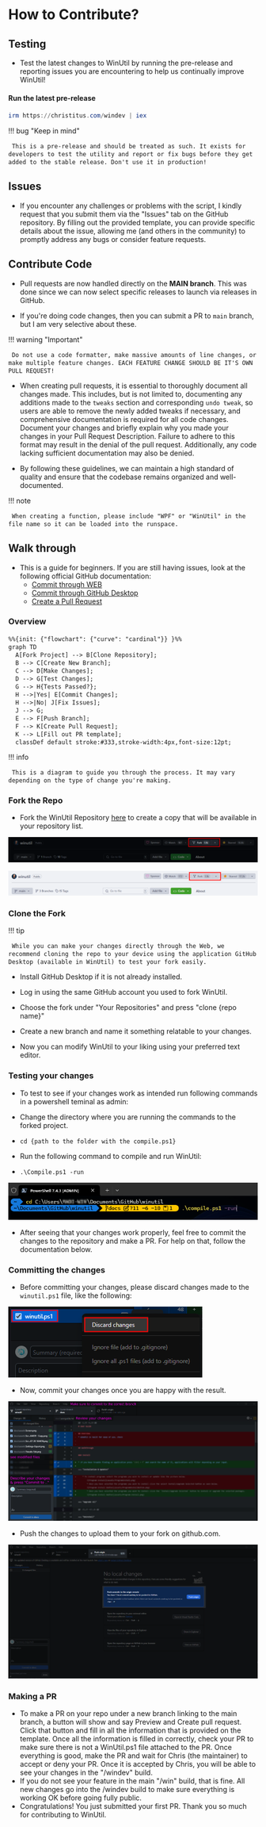 # How to Contribute?

## Testing

* Test the latest changes to WinUtil by running the pre-release and reporting issues you are encountering to help us continually improve WinUtil!

#### **Run the latest pre-release**
   ```ps1
   irm https://christitus.com/windev | iex
   ```

!!! bug "Keep in mind"

     This is a pre-release and should be treated as such. It exists for developers to test the utility and report or fix bugs before they get added to the stable release. Don't use it in production!

## Issues

* If you encounter any challenges or problems with the script, I kindly request that you submit them via the "Issues" tab on the GitHub repository. By filling out the provided template, you can provide specific details about the issue, allowing me (and others in the community) to promptly address any bugs or consider feature requests.

## Contribute Code

* Pull requests are now handled directly on the **MAIN branch**. This was done since we can now select specific releases to launch via releases in GitHub.

* If you're doing code changes, then you can submit a PR to `main` branch, but I am very selective about these.

!!! warning "Important"

     Do not use a code formatter, make massive amounts of line changes, or make multiple feature changes. EACH FEATURE CHANGE SHOULD BE IT'S OWN PULL REQUEST!

* When creating pull requests, it is essential to thoroughly document all changes made. This includes, but is not limited to, documenting any additions made to the `tweaks` section and corresponding `undo tweak`, so users are able to remove the newly added tweaks if necessary, and comprehensive documentation is required for all code changes. Document your changes and briefly explain why you made your changes in your Pull Request Description. Failure to adhere to this format may result in the denial of the pull request. Additionally, any code lacking sufficient documentation may also be denied.

* By following these guidelines, we can maintain a high standard of quality and ensure that the codebase remains organized and well-documented.

!!! note

     When creating a function, please include "WPF" or "WinUtil" in the file name so it can be loaded into the runspace.

## Walk through

* This is a guide for beginners. If you are still having issues, look at the following official GitHub documentation:
    * [Commit through WEB](https://docs.github.com/en/pull-requests/committing-changes-to-your-project/creating-and-editing-commits/about-commits)
    * [Commit through GitHub Desktop](https://docs.github.com/en/desktop/making-changes-in-a-branch/committing-and-reviewing-changes-to-your-project-in-github-desktop#about-commits)
    * [Create a Pull Request](https://docs.github.com/en/pull-requests/collaborating-with-pull-requests/proposing-changes-to-your-work-with-pull-requests/creating-a-pull-request)


### Overview

``` mermaid
%%{init: {"flowchart": {"curve": "cardinal"}} }%%
graph TD
  A[Fork Project] --> B[Clone Repository];
  B --> C[Create New Branch];
  C --> D[Make Changes];
  D --> G[Test Changes];
  G --> H{Tests Passed?};
  H -->|Yes| E[Commit Changes];
  H -->|No| J[Fix Issues];
  J --> G;
  E --> F[Push Branch];
  F --> K[Create Pull Request];
  K --> L[Fill out PR template];
  classDef default stroke:#333,stroke-width:4px,font-size:12pt;
```
!!! info

     This is a diagram to guide you through the process. It may vary depending on the type of change you're making.

### Fork the Repo
* Fork the WinUtil Repository [here](https://github.com/ChrisTitusTech/winutil) to create a copy that will be available in your repository list.

![Fork Image](assets/Fork-Button-Dark.png#only-dark#gh-dark-mode-only)

![Fork Image](assets/Fork-Button-Light.png#only-light#gh-light-mode-only)

### Clone the Fork
!!! tip

     While you can make your changes directly through the Web, we recommend cloning the repo to your device using the application GitHub Desktop (available in WinUtil) to test your fork easily.

* Install GitHub Desktop if it is not already installed.
* Log in using the same GitHub account you used to fork WinUtil.
* Choose the fork under "Your Repositories" and press "clone {repo name}"
* Create a new branch and name it something relatable to your changes.

* Now you can modify WinUtil to your liking using your preferred text editor.


### Testing your changes

* To test to see if your changes work as intended run following commands in a powershell teminal as admin:

* Change the directory where you are running the commands to the forked project.
* `cd {path to the folder with the compile.ps1}`
* Run the following command to compile and run WinUtil:
* `.\Compile.ps1 -run`

![Compile](assets/Compile.png)

* After seeing that your changes work properly, feel free to commit the changes to the repository and make a PR. For help on that, follow the documentation below.

### Committing the changes
* Before committing your changes, please discard changes made to the `winutil.ps1` file, like the following:

![Push Commit Image](assets/Discard-GHD.png)

* Now, commit your changes once you are happy with the result.

![Commit Image](assets/Commit-GHD.png)

* Push the changes to upload them to your fork on github.com.

![Push Commit Image](assets/Push-Commit.png)

### Making a PR
* To make a PR on your repo under a new branch linking to the main branch, a button will show and say Preview and Create pull request. Click that button and fill in all the information that is provided on the template. Once all the information is filled in correctly, check your PR to make sure there is not a WinUtil.ps1 file attached to the PR. Once everything is good, make the PR and wait for Chris (the maintainer) to accept or deny your PR. Once it is accepted by Chris, you will be able to see your changes in the "/windev" build.
* If you do not see your feature in the main "/win" build, that is fine. All new changes go into the /windev build to make sure everything is working OK before going fully public.
* Congratulations! You just submitted your first PR. Thank you so much for contributing to WinUtil.
